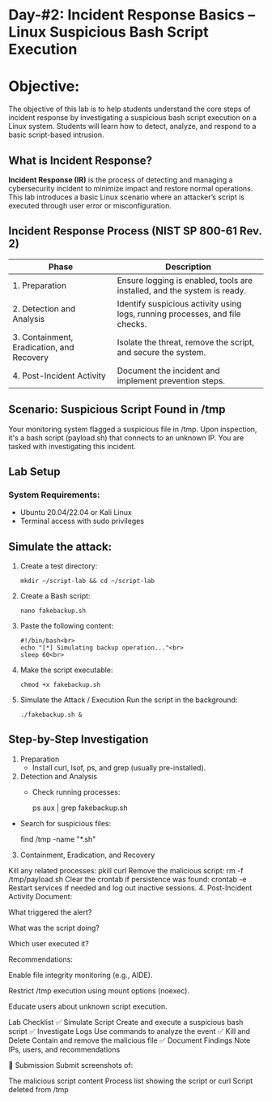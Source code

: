# Day-#2: Incident Response Basics – Linux Suspicious Bash Script Execution
# Objective:
The objective of this lab is to help students understand the core steps of incident response by investigating a suspicious bash script execution on a Linux system. Students will learn how to detect, analyze, and respond to a basic script-based intrusion.

## What is Incident Response?
**Incident Response (IR)** is the process of detecting and managing a cybersecurity incident to minimize impact and restore normal operations. This lab introduces a basic Linux scenario where an attacker’s script is executed through user error or misconfiguration.

## Incident Response Process (NIST SP 800-61 Rev. 2)
|Phase	|Description|
|------|-------|
|1. Preparation	|Ensure logging is enabled, tools are installed, and the system is ready.|
|2. Detection and Analysis	|Identify suspicious activity using logs, running processes, and file checks.|
|3. Containment, Eradication, and Recovery	|Isolate the threat, remove the script, and secure the system.|
|4. Post-Incident Activity|	Document the incident and implement prevention steps.|

## Scenario: Suspicious Script Found in /tmp
Your monitoring system flagged a suspicious file in /tmp. Upon inspection, it's a bash script (payload.sh) that connects to an unknown IP. You are tasked with investigating this incident.

## Lab Setup
### System Requirements:
- Ubuntu 20.04/22.04 or Kali Linux
- Terminal access with sudo privileges

## Simulate the attack:
1. Create a test directory:

       mkdir ~/script-lab && cd ~/script-lab

2. Create a Bash script:

       nano fakebackup.sh

32. Paste the following content:
 
        #!/bin/bash<br>
        echo "[*] Simulating backup operation..."<br>
        sleep 60<br>

4. Make the script executable:

       chmod +x fakebackup.sh

5. Simulate the Attack / Execution Run the script in the background:

       ./fakebackup.sh &

## Step-by-Step Investigation
1. Preparation
   - Install curl, lsof, ps, and grep (usually pre-installed).
2. Detection and Analysis
   - Check running processes:
 
        ps aux | grep fakebackup.sh

  - Search for suspicious files:

       find /tmp -name "*.sh"

3. Containment, Eradication, and Recovery

Kill any related processes:
pkill curl
Remove the malicious script:
rm -f /tmp/payload.sh
Clear the crontab if persistence was found:
crontab -e
Restart services if needed and log out inactive sessions.
4. Post-Incident Activity
Document:

What triggered the alert?

What was the script doing?

Which user executed it?

Recommendations:

Enable file integrity monitoring (e.g., AIDE).

Restrict /tmp execution using mount options (noexec).

Educate users about unknown script execution.

Lab Checklist
✅ Simulate Script Create and execute a suspicious bash script
✅ Investigate Logs Use commands to analyze the event
✅ Kill and Delete Contain and remove the malicious file
✅ Document Findings Note IPs, users, and recommendations

📸 Submission
Submit screenshots of:

The malicious script content
Process list showing the script or curl
Script deleted from /tmp
